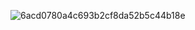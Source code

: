 ![6acd0780a4c693b2cf8da52b5c44b18e](https://user-images.githubusercontent.com/91045700/134338825-54690fe8-81a8-4768-9b2c-d6e52b44fe49.gif) 

<!---
lilprxz/lilprxz is a ✨ special ✨ repository because its `README.md` (this file) appears on your GitHub profile.
 take a look at your changes.
--->
